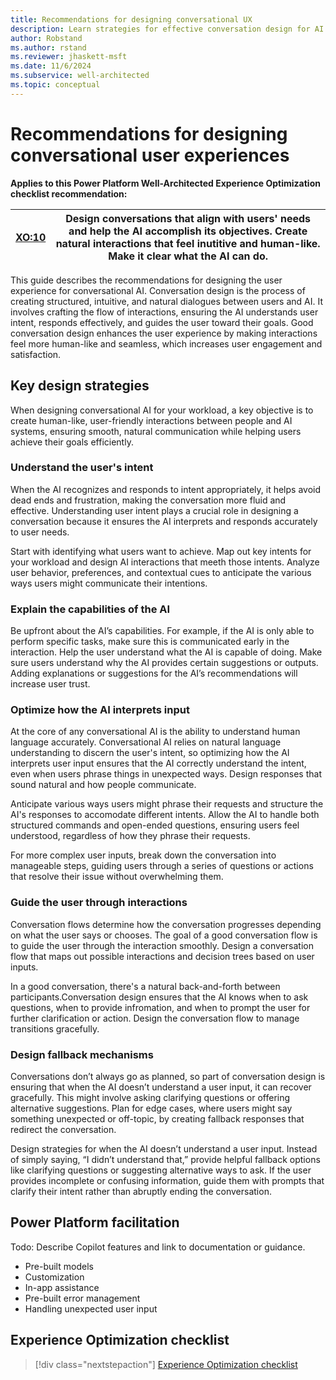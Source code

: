 ```yaml
---
title: Recommendations for designing conversational UX
description: Learn strategies for effective conversation design for AI in your workloads.
author: Robstand
ms.author: rstand
ms.reviewer: jhaskett-msft
ms.date: 11/6/2024
ms.subservice: well-architected
ms.topic: conceptual
---
```

# Recommendations for designing conversational user experiences

**Applies to this Power Platform Well-Architected Experience Optimization checklist recommendation:**

|[XO:10](checklist.md)| **Design conversations that align with users' needs and help the AI accomplish its objectives. Create natural interactions that feel inutitive and human-like. Make it clear what the AI can do.** |
|---|---|

This guide describes the recommendations for designing the user experience for conversational AI. Conversation design is the process of creating structured, intuitive, and natural dialogues between users and AI. It involves crafting the flow of interactions, ensuring the AI understands user intent, responds effectively, and guides the user toward their goals. Good conversation design enhances the user experience by making interactions feel more human-like and seamless, which increases user engagement and satisfaction.

## Key design strategies

When designing conversational AI for your workload, a key objective is to create human-like, user-friendly interactions between people and AI systems, ensuring smooth, natural communication while helping users achieve their goals efficiently.

### Understand the user's intent

When the AI recognizes and responds to intent appropriately, it helps avoid dead ends and frustration, making the conversation more fluid and effective. Understanding user intent plays a crucial role in designing a conversation because it ensures the AI interprets and responds accurately to user needs.

Start with identifying what users want to achieve. Map out key intents for your workload and design AI interactions that meeth those intents. Analyze user behavior, preferences, and contextual cues to anticipate the various ways users might communicate their intentions.

### Explain the capabilities of the AI

Be upfront about the AI’s capabilities. For example, if the AI is only able to perform specific tasks, make sure this is communicated early in the interaction. Help the user understand what the AI is capable of doing. Make sure users understand why the AI provides certain suggestions or outputs. Adding explanations or suggestions for the AI’s recommendations will increase user trust.

### Optimize how the AI interprets input

At the core of any conversational AI is the ability to understand human language accurately. Conversational AI relies on natural language understanding to discern the user's intent, so optimizing how the AI interprets user input ensures that the AI correctly understand the intent, even when users phrase things in unexpected ways. Design responses that sound natural and how people communicate.

Anticipate various ways users might phrase their requests and structure the AI's responses to accomodate different intents. Allow the AI to handle both structured commands and open-ended questions, ensuring users feel understood, regardless of how they phrase their requests.

For more complex user inputs, break down the conversation into manageable steps, guiding users through a series of questions or actions that resolve their issue without overwhelming them.

### Guide the user through interactions

Conversation flows determine how the conversation progresses depending on what the user says or chooses. The goal of a good conversation flow is to guide the user through the interaction smoothly. Design a conversation flow that maps out possible interactions and decision trees based on user inputs.

In a good conversation, there's a natural back-and-forth between participants.Conversation design ensures that the AI knows when to ask questions, when to provide infromation, and when to prompt the user for further clarification or action. Design the conversation flow to manage transitions gracefully.

### Design fallback mechanisms

Conversations don’t always go as planned, so part of conversation design is ensuring that when the AI doesn’t understand a user input, it can recover gracefully. This might involve asking clarifying questions or offering alternative suggestions. Plan for edge cases, where users might say something unexpected or off-topic, by creating fallback responses that redirect the conversation.

Design strategies for when the AI doesn’t understand a user input. Instead of simply saying, “I didn’t understand that,” provide helpful fallback options like clarifying questions or suggesting alternative ways to ask. If the user provides incomplete or confusing information, guide them with prompts that clarify their intent rather than abruptly ending the conversation.

## Power Platform facilitation

Todo: Describe Copilot features and link to documentation or guidance.

- Pre-built models
- Customization
- In-app assistance
- Pre-built error management
- Handling unexpected user input

## Experience Optimization checklist

> [!div class="nextstepaction"]
> [Experience Optimization checklist](checklist.md)